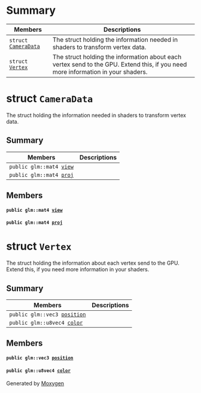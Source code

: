 # Summary

 Members                        | Descriptions                                
--------------------------------|---------------------------------------------
`struct `[`CameraData`](#struct_camera_data) | The struct holding the information needed in shaders to transform vertex data.
`struct `[`Vertex`](#struct_vertex) | The struct holding the information about each vertex send to the GPU. Extend this, if you need more information in your shaders.

# struct `CameraData` 

The struct holding the information needed in shaders to transform vertex data.

## Summary

 Members                        | Descriptions                                
--------------------------------|---------------------------------------------
`public glm::mat4 `[`view`](#struct_camera_data_1a8de2d77a7cc255ff966ce6fc0b49a241) | 
`public glm::mat4 `[`proj`](#struct_camera_data_1a8dbe368104e1451a43537ef37076b54f) | 

## Members

#### `public glm::mat4 `[`view`](#struct_camera_data_1a8de2d77a7cc255ff966ce6fc0b49a241) 

#### `public glm::mat4 `[`proj`](#struct_camera_data_1a8dbe368104e1451a43537ef37076b54f) 

# struct `Vertex` 

The struct holding the information about each vertex send to the GPU. Extend this, if you need more information in your shaders.

## Summary

 Members                        | Descriptions                                
--------------------------------|---------------------------------------------
`public glm::vec3 `[`position`](#struct_vertex_1a030819fdc241743bbd3e180a6b132ed3) | 
`public glm::u8vec4 `[`color`](#struct_vertex_1ad91a0a35d810d735aa15d8a8206a1715) | 

## Members

#### `public glm::vec3 `[`position`](#struct_vertex_1a030819fdc241743bbd3e180a6b132ed3) 

#### `public glm::u8vec4 `[`color`](#struct_vertex_1ad91a0a35d810d735aa15d8a8206a1715) 

Generated by [Moxygen](https://sourcey.com/moxygen)